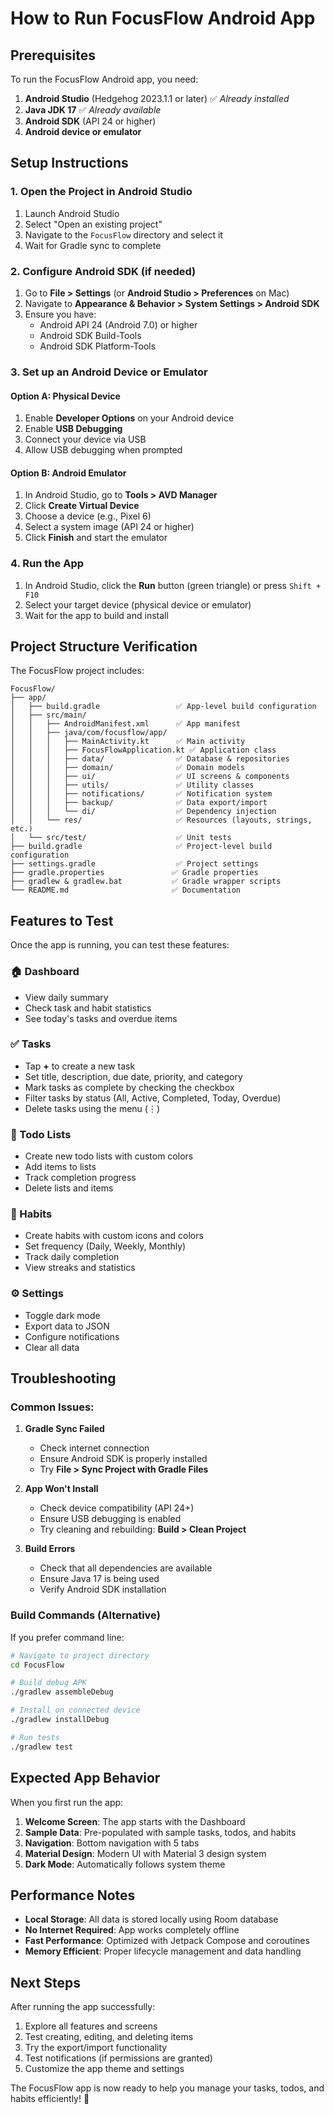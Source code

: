 # How to Run FocusFlow Android App

## Prerequisites

To run the FocusFlow Android app, you need:

1. **Android Studio** (Hedgehog 2023.1.1 or later) ✅ *Already installed*
2. **Java JDK 17** ✅ *Already available*
3. **Android SDK** (API 24 or higher)
4. **Android device or emulator**

## Setup Instructions

### 1. Open the Project in Android Studio

1. Launch Android Studio
2. Select "Open an existing project"
3. Navigate to the `FocusFlow` directory and select it
4. Wait for Gradle sync to complete

### 2. Configure Android SDK (if needed)

1. Go to **File > Settings** (or **Android Studio > Preferences** on Mac)
2. Navigate to **Appearance & Behavior > System Settings > Android SDK**
3. Ensure you have:
   - Android API 24 (Android 7.0) or higher
   - Android SDK Build-Tools
   - Android SDK Platform-Tools

### 3. Set up an Android Device or Emulator

#### Option A: Physical Device
1. Enable **Developer Options** on your Android device
2. Enable **USB Debugging**
3. Connect your device via USB
4. Allow USB debugging when prompted

#### Option B: Android Emulator
1. In Android Studio, go to **Tools > AVD Manager**
2. Click **Create Virtual Device**
3. Choose a device (e.g., Pixel 6)
4. Select a system image (API 24 or higher)
5. Click **Finish** and start the emulator

### 4. Run the App

1. In Android Studio, click the **Run** button (green triangle) or press `Shift + F10`
2. Select your target device (physical device or emulator)
3. Wait for the app to build and install

## Project Structure Verification

The FocusFlow project includes:

```
FocusFlow/
├── app/
│   ├── build.gradle                 ✅ App-level build configuration
│   ├── src/main/
│   │   ├── AndroidManifest.xml      ✅ App manifest
│   │   ├── java/com/focusflow/app/
│   │   │   ├── MainActivity.kt      ✅ Main activity
│   │   │   ├── FocusFlowApplication.kt ✅ Application class
│   │   │   ├── data/                ✅ Database & repositories
│   │   │   ├── domain/              ✅ Domain models
│   │   │   ├── ui/                  ✅ UI screens & components
│   │   │   ├── utils/               ✅ Utility classes
│   │   │   ├── notifications/       ✅ Notification system
│   │   │   ├── backup/              ✅ Data export/import
│   │   │   └── di/                  ✅ Dependency injection
│   │   └── res/                     ✅ Resources (layouts, strings, etc.)
│   └── src/test/                    ✅ Unit tests
├── build.gradle                     ✅ Project-level build configuration
├── settings.gradle                  ✅ Project settings
├── gradle.properties               ✅ Gradle properties
├── gradlew & gradlew.bat           ✅ Gradle wrapper scripts
└── README.md                       ✅ Documentation
```

## Features to Test

Once the app is running, you can test these features:

### 🏠 Dashboard
- View daily summary
- Check task and habit statistics
- See today's tasks and overdue items

### ✅ Tasks
- Tap **+** to create a new task
- Set title, description, due date, priority, and category
- Mark tasks as complete by checking the checkbox
- Filter tasks by status (All, Active, Completed, Today, Overdue)
- Delete tasks using the menu (⋮)

### 📝 Todo Lists
- Create new todo lists with custom colors
- Add items to lists
- Track completion progress
- Delete lists and items

### 🎯 Habits
- Create habits with custom icons and colors
- Set frequency (Daily, Weekly, Monthly)
- Track daily completion
- View streaks and statistics

### ⚙️ Settings
- Toggle dark mode
- Export data to JSON
- Configure notifications
- Clear all data

## Troubleshooting

### Common Issues:

1. **Gradle Sync Failed**
   - Check internet connection
   - Ensure Android SDK is properly installed
   - Try **File > Sync Project with Gradle Files**

2. **App Won't Install**
   - Check device compatibility (API 24+)
   - Ensure USB debugging is enabled
   - Try cleaning and rebuilding: **Build > Clean Project**

3. **Build Errors**
   - Check that all dependencies are available
   - Ensure Java 17 is being used
   - Verify Android SDK installation

### Build Commands (Alternative)

If you prefer command line:

```bash
# Navigate to project directory
cd FocusFlow

# Build debug APK
./gradlew assembleDebug

# Install on connected device
./gradlew installDebug

# Run tests
./gradlew test
```

## Expected App Behavior

When you first run the app:

1. **Welcome Screen**: The app starts with the Dashboard
2. **Sample Data**: Pre-populated with sample tasks, todos, and habits
3. **Navigation**: Bottom navigation with 5 tabs
4. **Material Design**: Modern UI with Material 3 design system
5. **Dark Mode**: Automatically follows system theme

## Performance Notes

- **Local Storage**: All data is stored locally using Room database
- **No Internet Required**: App works completely offline
- **Fast Performance**: Optimized with Jetpack Compose and coroutines
- **Memory Efficient**: Proper lifecycle management and data handling

## Next Steps

After running the app successfully:

1. Explore all features and screens
2. Test creating, editing, and deleting items
3. Try the export/import functionality
4. Test notifications (if permissions are granted)
5. Customize the app theme and settings

The FocusFlow app is now ready to help you manage your tasks, todos, and habits efficiently! 🚀
